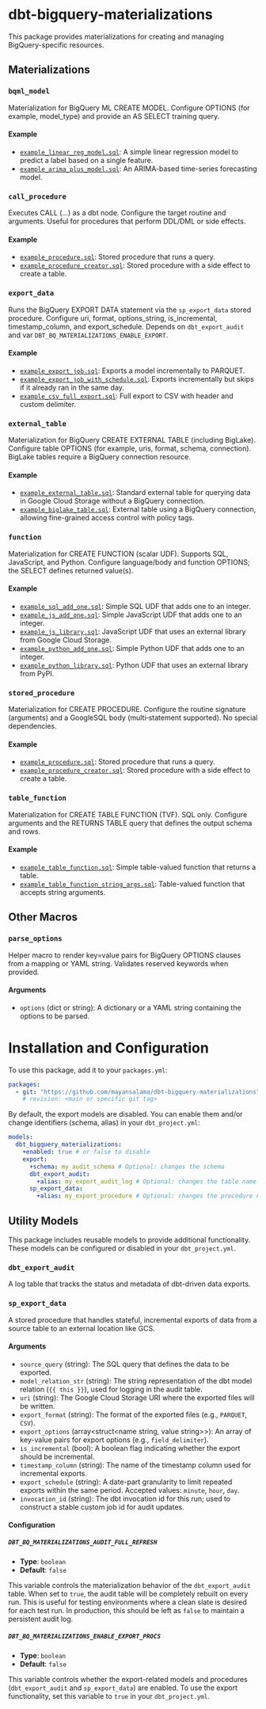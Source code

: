 # dbt-bigquery-materializations

This package provides materializations for creating and managing BigQuery-specific resources.

## Materializations

### `bqml_model`

Materialization for BigQuery ML CREATE MODEL. Configure OPTIONS (for example, model_type) and provide an AS SELECT training query.

#### Example

- [`example_linear_reg_model.sql`](integration_tests/models/bqml_models/example_linear_reg_model.sql): A simple linear regression model to predict a label based on a single feature.
- [`example_arima_plus_model.sql`](integration_tests/models/bqml_models/example_arima_plus_model.sql): An ARIMA-based time-series forecasting model.

### `call_procedure`

Executes CALL <procedure>(…) as a dbt node. Configure the target routine and arguments. Useful for procedures that perform DDL/DML or side effects.

#### Example

- [`example_procedure.sql`](integration_tests/models/stored_procedures/example_procedure.sql): Stored procedure that runs a query.
- [`example_procedure_creator.sql`](integration_tests/models/stored_procedures/example_procedure_creator.sql): Stored procedure with a side effect to create a table.

### `export_data`

Runs the BigQuery EXPORT DATA statement via the `sp_export_data` stored procedure. Configure uri, format, options_string, is_incremental, timestamp_column, and export_schedule. Depends on `dbt_export_audit` and var `DBT_BQ_MATERIALIZATIONS_ENABLE_EXPORT`.

#### Example

- [`example_export_job.sql`](integration_tests/models/export/example_export_job.sql): Exports a model incrementally to PARQUET.
- [`example_export_job_with_schedule.sql`](integration_tests/models/export/example_export_job_with_schedule.sql): Exports incrementally but skips if it already ran in the same day.
- [`example_csv_full_export.sql`](integration_tests/models/export/example_csv_full_export.sql): Full export to CSV with header and custom delimiter.

### `external_table`

Materialization for BigQuery CREATE EXTERNAL TABLE (including BigLake). Configure table OPTIONS (for example, uris, format, schema, connection). BigLake tables require a BigQuery connection resource.

#### Example

- [`example_external_table.sql`](integration_tests/models/external_tables/example_external_table.sql): Standard external table for querying data in Google Cloud Storage without a BigQuery connection.
- [`example_biglake_table.sql`](integration_tests/models/external_tables/example_biglake_table.sql): External table using a BigQuery connection, allowing fine-grained access control with policy tags.

### `function`

Materialization for CREATE FUNCTION (scalar UDF). Supports SQL, JavaScript, and Python. Configure language/body and function OPTIONS; the SELECT defines returned value(s).

#### Example

- [`example_sql_add_one.sql`](integration_tests/models/scalar_functions/example_sql_add_one.sql): Simple SQL UDF that adds one to an integer.
- [`example_js_add_one.sql`](integration_tests/models/scalar_functions/example_js_add_one.sql): Simple JavaScript UDF that adds one to an integer.
- [`example_js_library.sql`](integration_tests/models/scalar_functions/example_js_library.sql): JavaScript UDF that uses an external library from Google Cloud Storage.
- [`example_python_add_one.sql`](integration_tests/models/scalar_functions/example_python_add_one.sql): Simple Python UDF that adds one to an integer.
- [`example_python_library.sql`](integration_tests/models/scalar_functions/example_python_library.sql): Python UDF that uses an external library from PyPI.

### `stored_procedure`

Materialization for CREATE PROCEDURE. Configure the routine signature (arguments) and a GoogleSQL body (multi‑statement supported). No special dependencies.

#### Example

- [`example_procedure.sql`](integration_tests/models/stored_procedures/example_procedure.sql): Stored procedure that runs a query.
- [`example_procedure_creator.sql`](integration_tests/models/stored_procedures/example_procedure_creator.sql): Stored procedure with a side effect to create a table.

### `table_function`

Materialization for CREATE TABLE FUNCTION (TVF). SQL only. Configure arguments and the RETURNS TABLE query that defines the output schema and rows.

#### Example

- [`example_table_function.sql`](integration_tests/models/table_functions/example_table_function.sql): Simple table-valued function that returns a table.
- [`example_table_function_string_args.sql`](integration_tests/models/table_functions/example_table_function_string_args.sql): Table-valued function that accepts string arguments.

## Other Macros

### `parse_options`

Helper macro to render key=value pairs for BigQuery OPTIONS clauses from a mapping or YAML string. Validates reserved keywords when provided.

#### Arguments

- `options` (dict or string): A dictionary or a YAML string containing the options to be parsed.

# Installation and Configuration

To use this package, add it to your `packages.yml`:

```yaml
packages:
  - git: "https://github.com/mayansalama/dbt-bigquery-materializations"
    # revision: <main or specific git tag>
```

By default, the export models are disabled. You can enable them and/or change identifiers (schema, alias) in your `dbt_project.yml`:

```yaml
models:
  dbt_bigquery_materializations:
    +enabled: true # or false to disable
    export:
      +schema: my_audit_schema # Optional: changes the schema
      dbt_export_audit:
        +alias: my_export_audit_log # Optional: changes the table name
      sp_export_data:
        +alias: my_export_procedure # Optional: changes the procedure name
```

## Utility Models

This package includes reusable models to provide additional functionality. These models can be configured or disabled in your `dbt_project.yml`.

### `dbt_export_audit`

A log table that tracks the status and metadata of dbt-driven data exports.

### `sp_export_data`

A stored procedure that handles stateful, incremental exports of data from a source table to an external location like GCS.

#### Arguments

- `source_query` (string): The SQL query that defines the data to be exported.
- `model_relation_str` (string): The string representation of the dbt model relation (`{{ this }}`), used for logging in the audit table.
- `uri` (string): The Google Cloud Storage URI where the exported files will be written.
- `export_format` (string): The format of the exported files (e.g., `PARQUET`, `CSV`).
- `export_options` (array<struct<name string, value string>>): An array of key-value pairs for export options (e.g., `field_delimiter`).
- `is_incremental` (bool): A boolean flag indicating whether the export should be incremental.
- `timestamp_column` (string): The name of the timestamp column used for incremental exports.
- `export_schedule` (string): A date-part granularity to limit repeated exports within the same period. Accepted values: `minute`, `hour`, `day`.
- `invocation_id` (string): The dbt invocation id for this run; used to construct a stable custom job id for audit updates.

#### Configuration

##### `DBT_BQ_MATERIALIZATIONS_AUDIT_FULL_REFRESH`

- **Type**: `boolean`
- **Default**: `false`

This variable controls the materialization behavior of the `dbt_export_audit` table. When set to `true`, the audit table will be completely rebuilt on every run. This is useful for testing environments where a clean slate is desired for each test run. In production, this should be left as `false` to maintain a persistent audit log.

##### `DBT_BQ_MATERIALIZATIONS_ENABLE_EXPORT_PROCS`

- **Type**: `boolean`
- **Default**: `false`

This variable controls whether the export-related models and procedures (`dbt_export_audit` and `sp_export_data`) are enabled. To use the export functionality, set this variable to `true` in your `dbt_project.yml`. 


